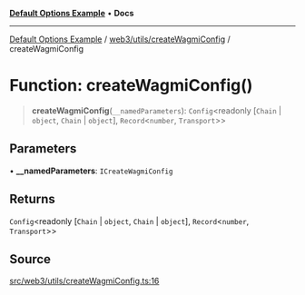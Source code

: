 [**Default Options Example**](../../../../README.md) • **Docs**

***

[Default Options Example](../../../../modules.md) / [web3/utils/createWagmiConfig](../README.md) / createWagmiConfig

# Function: createWagmiConfig()

> **createWagmiConfig**(`__namedParameters`): `Config`\<readonly [`Chain` \| `object`, `Chain` \| `object`], `Record`\<`number`, `Transport`\>\>

## Parameters

• **\_\_namedParameters**: `ICreateWagmiConfig`

## Returns

`Config`\<readonly [`Chain` \| `object`, `Chain` \| `object`], `Record`\<`number`, `Transport`\>\>

## Source

[src/web3/utils/createWagmiConfig.ts:16](https://github.com/bgd-labs/fe-shared/blob/022d31eeb7e61eeffe2ddf65992458f822122ffc/src/web3/utils/createWagmiConfig.ts#L16)
